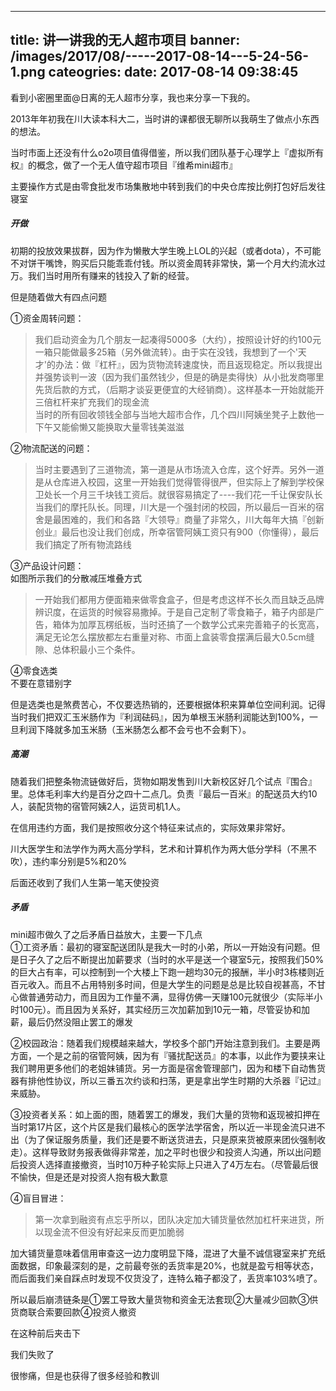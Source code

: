 
---
title: 讲一讲我的无人超市项目
banner: /images/2017/08/-----2017-08-14---5-24-56-1.png
cateogries: 
date: 2017-08-14 09:38:45
---
<!--kg-card-begin: markdown--><p>看到小密圈里面@日离的无人超市分享，我也来分享一下我的。</p>
<p>2013年年初我在川大读本科大二，当时讲的课都很无聊所以我萌生了做点小东西的想法。</p>
<p>当时市面上还没有什么o2o项目值得借鉴，所以我们团队基于心理学上『虚拟所有权』的概念，做了一个无人值守超市项目『维希mini超市』</p>
<p>主要操作方式是由零食批发市场集散地中转到我们的中央仓库按比例打包好后发往寝室</p>
<h5 id="">开做</h5>
<p>初期的投放效果拔群，因为作为懒散大学生晚上LOL的兴起（或者dota），不可能不对饼干嘴馋，购买后只能乖乖付钱。所以资金周转非常快，第一个月大约流水过万。我们当时用所有赚来的钱投入了新的经营。</p>
<p>但是随着做大有四点问题</p>
<p>①资金周转问题：</p>
<blockquote>
<p>我们启动资金为几个朋友一起凑得5000多（大约），按照设计好的约100元一箱只能做最多25箱（另外做流转）。由于实在没钱，我想到了一个'天才'的办法：做『杠杆』，因为货物流转速度快，而且返现稳定。所以我提出并强势谈判一波（因为我们虽然钱少，但是的确是卖得快）从小批发商哪里先货后款的方式，（后期才谈妥更便宜的大经销商）。这样基本一开始就能开三倍杠杆来扩充我们的现金流<br>
<img src="/images/2017/08/IMG_20130526_151914.jpg" alt="" loading="lazy"><br>
当时的所有回收领钱全部与当地大超市合作，几个四川阿姨坐凳子上数他一下午又能偷懒又能换取大量零钱美滋滋</p>
</blockquote>
<p>②物流配送的问题：</p>
<blockquote>
<p>当时主要遇到了三道物流，第一道是从市场流入仓库，这个好弄。另外一道是从仓库进入校园，这里一开始我们觉得管得很严，但实际上了解到学校保卫处长一个月三千块钱工资后。就很容易搞定了----我们花一千让保安队长当我们的摩托队长。同理，川大是一个强封闭的校园，所以最后一百米的宿舍是最困难的，我们和各路『大领导』商量了非常久，川大每年大搞『创新创业』最后也没让我们创成，所幸宿管阿姨工资只有900（你懂得），最后我们搞定了所有物流路线</p>
</blockquote>
<p>③产品设计问题：<br>
<img src="/images/2017/08/thumbnail.jpeg" alt="" loading="lazy"><br>
如图所示我们的分散减压堆叠方式</p>
<blockquote>
<p>一开始我们都用方便面箱来做零食盒子，但是考虑这样不长久而且缺乏品牌辨识度，在运货的时候容易撒掉。于是自己定制了零食箱子，箱子内部是广告，箱体为加厚瓦楞纸板，当时还搞了一个数学公式来完善箱子的长宽高，满足无论怎么摆放都左右重量对称、市面上盒装零食摆满后最大0.5cm缝隙、总体积最小三个条件。</p>
</blockquote>
<p>④零食选类<br>
<img src="/images/2017/08/IMG_20130509_124939.jpg" alt="" loading="lazy"><br>
不要在意错别字</p>
<p>但是选类也是煞费苦心，不仅要选热销的，还要根据体积来算单位空间利润。记得当时我们把双汇玉米肠作为『利润砝码』，因为单根玉米肠利润能达到100%，一旦利润下降就多加玉米肠（玉米肠怎么都不会亏也不会剩下）。</p>
<h5 id="">高潮</h5>
<p>随着我们把整条物流链做好后，货物如期发售到川大新校区好几个试点『围合』里。总体毛利率大约是百分之四十二点几。负责『最后一百米』的配送员大约10人，装配货物的宿管阿姨2人，运货司机1人。</p>
<p>在信用违约方面，我们是按照收分这个特征来试点的，实际效果非常好。</p>
<p>川大医学生和法学作为两大高分学科，艺术和计算机作为两大低分学科（不黑不吹），违约率分别是5%和20%</p>
<p>后面还收到了我们人生第一笔天使投资</p>
<h5 id="">矛盾</h5>
<p>mini超市做久了之后矛盾日益放大，主要一下几点<br>
<img src="/images/2017/08/-----.png" alt="" loading="lazy"><br>
①工资矛盾：最初的寝室配送团队是我大一时的小弟，所以一开始没有问题。但是日子久了之后不断提出加薪要求（当时的水平是送一个寝室5元，按照我们50%的巨大占有率，可以控制到一个大楼上下跑一趟均30元的报酬，半小时3栋楼则近百元收入。而且不占用特别多时间，但是大学生的问题是总是比较自视甚高，不甘心做普通劳动力，而且因为工作量不满，显得仿佛一天赚100元就很少（实际半小时100元）。而且因为关系好，其实经历三次加薪加到10元一箱，尽管妥协和加薪，最后仍然没阻止罢工的爆发</p>
<p>②校园政治：随着我们规模越来越大，学校多个部门开始注意到我们。主要是两方面，一个是之前的宿管阿姨，因为有『骚扰配送员』的本事，以此作为要挟来让我们聘用更多他们的老姐妹铺货。另一方面是宿舍管理部门，因为和楼下自动售货器有排他性协议，所以三番五次约谈和扫荡，更是拿出学生时期的大杀器『记过』来威胁。<br>
<img src="/images/2017/08/-----2017-08-14---5-24-56.png" alt="" loading="lazy"></p>
<p>③投资者关系：如上面的图，随着罢工的爆发，我们大量的货物和返现被扣押在当时第17片区，这个片区是我们最核心的医学法学宿舍，所以近一半现金流只进不出（为了保证服务质量，我们还是要不断送货进去，只是原来货被原来团伙强制收走）。这样导致财务报表做得非常差，加之平时也很少和投资人沟通，所以出问题后投资人选择直接撤资，当时10万种子轮实际上只进入了4万左右。（尽管最后很不愉快，但是还是对投资人抱有极大歉意</p>
<p>④盲目冒进：</p>
<blockquote>
<p>第一次拿到融资有点忘乎所以，团队决定加大铺货量依然加杠杆来进货，所以现金流不但没有好起来反而更加脆弱</p>
</blockquote>
<p>加大铺货量意味着信用审查这一边力度明显下降，混进了大量不诚信寝室来扩充纸面数据，印象最深刻的是，之前最夸张的丢货率是20%，也就是盈亏相等状态，而后面我们亲自踩点时发现不仅货没了，连特么箱子都没了，丢货率103%喷了。</p>
<p>所以最后崩溃链条是①罢工导致大量货物和资金无法套现②大量减少回款③供货商联合索要回款④投资人撤资</p>
<p>在这种前后夹击下</p>
<p>我们失败了</p>
<p>很惨痛，但是也获得了很多经验和教训</p>
<!--kg-card-end: markdown-->
    